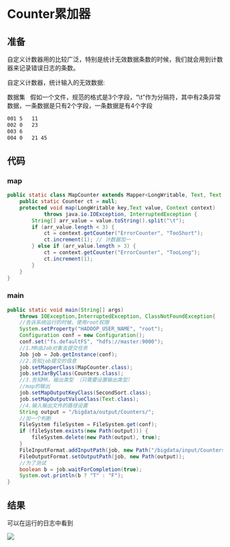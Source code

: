 # Counter累加器

## 准备

自定义计数器用的比较广泛，特别是统计无效数据条数的时候，我们就会用到计数器来记录错误日志的条数。

自定义计数器，统计输入的无效数据:  

数据集   假如一个文件，规范的格式是3个字段，“\t”作为分隔符，其中有2条异常数据，一条数据是只有2个字段，一条数据是有4个字段

```txt
001 5   11
002 0   23
003 6
004 0   21 45
```

## 代码

### map

```java
public static class MapCounter extends Mapper<LongWritable, Text, Text, Text> {  
    public static Counter ct = null;  
    protected void map(LongWritable key,Text value, Context context)  
            throws java.io.IOException, InterruptedException {  
        String[] arr_value = value.toString().split("\t");  
        if (arr_value.length < 3) {  
            ct = context.getCounter("ErrorCounter", "TooShort");  
            ct.increment(1); // 计数器加一  
        } else if (arr_value.length > 3) {  
            ct = context.getCounter("ErrorCounter", "TooLong");  
            ct.increment(1);  
        }  
    }  
}
```

### main

```java
public static void main(String[] args) 
	throws IOException,InterruptedException, ClassNotFoundException{  
	//告诉系统运行的时候，使用root权限  
	System.setProperty("HADOOP_USER_NAME", "root");  
	Configuration conf = new Configuration();  
	conf.set("fs.defaultFS", "hdfs://master:9000");  
	//1.MR由Job对象去提交任务  
	Job job = Job.getInstance(conf);  
	//2.告知job提交的信息  
	job.setMapperClass(MapCounter.class);  
	job.setJarByClass(Counters.class);  
	//3.告知MR，输出类型 （只需要设置输出类型）  
	//map的输出  
	job.setMapOutputKeyClass(SecondSort.class);  
	job.setMapOutputValueClass(Text.class);  
	//4.输入输出文件的路径设置  
	String output = "/bigdata/output/Counters/";  
	//加一个判断  
	FileSystem fileSystem = FileSystem.get(conf);  
	if (fileSystem.exists(new Path(output))) {  
		fileSystem.delete(new Path(output), true);  
	}  
	FileInputFormat.addInputPath(job, new Path("/bigdata/input/Counters/"));  
	FileOutputFormat.setOutputPath(job, new Path(output));  
	//为了测试  
	boolean b = job.waitForCompletion(true);  
	System.out.println(b ? "T" : "F");  
}
```


## 结果

可以在运行的日志中看到

![](http://www.droliz.cn/markdown_img/Pasted%20image%2020220908114558.png)